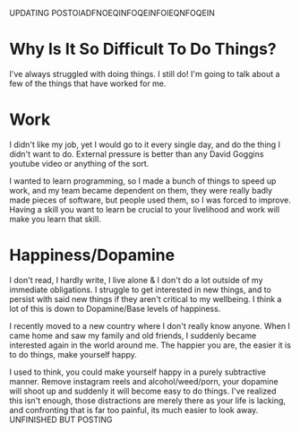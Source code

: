 
UPDATING POSTOIADFNOEQINFOQEINFOIEQNFOQEIN


# Why Is It So Difficult To Do Things?

I've always struggled with doing things. I still do! I'm going to talk about a few of the things that have worked for me.

# Work

I didn't like my job, yet I would go to it every single day, and do the thing I didn't want to do. External pressure is better than any David Goggins youtube video or anything of the sort. 

I wanted to learn programming, so I made a bunch of things to speed up work, and my team became dependent on them, they were really badly made pieces of software, but people used them, so I was forced to improve. Having a skill you want to learn be crucial to your livelihood and work will make you learn that skill.

# Happiness/Dopamine

I don't read, I hardly write, I live alone & I don't do a lot outside of my immediate obligations. I struggle to get interested in new things, and to persist with said new things if they aren't critical to my wellbeing. I think a lot of this is down to Dopamine/Base levels of happiness. 

I recently moved to a new country where I don't really know anyone. When I came home and saw my family and old friends, I suddenly became interested again in the world around me. The happier you are, the easier it is to do things, make yourself happy.

I used to think, you could make yourself happy in a purely subtractive manner. Remove instagram reels and alcohol/weed/porn, your dopamine will shoot up and suddenly it will become easy to do things. I've realized this isn't enough, those distractions are merely there as your life is lacking, and confronting that is far too painful, its much easier to look away. UNFINISHED BUT POSTING